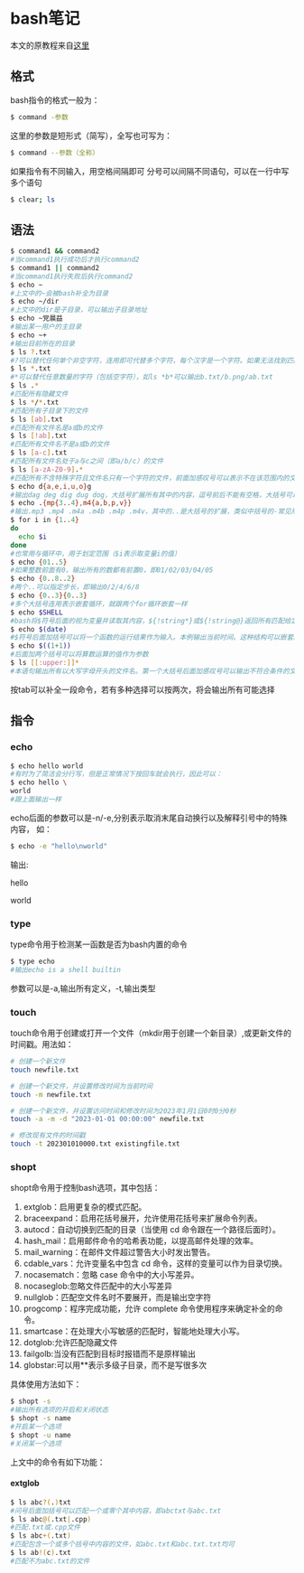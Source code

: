 # bash笔记
本文的原教程来自[这里](https://wangdoc.com/bash)
## 格式
bash指令的格式一般为：
``` bash
$ command -参数
```
这里的参数是短形式（简写），全写也可写为：
```bash
$ command --参数（全称）
```
如果指令有不同输入，用空格间隔即可
分号可以间隔不同语句，可以在一行中写多个语句
```bash
$ clear; ls
```

## 语法
```bash
$ command1 && command2
#当command1执行成功后才执行command2
$ command1 || command2
#当command1执行失败后执行command2
$ echo ~
#上文中的~会被bash补全为目录
$ echo ~/dir
#上文中的dir是子目录，可以输出子目录地址
$ echo ~党晨益
#输出某一用户的主目录
$ echo ~+
#输出目前所在的目录
$ ls ?.txt
#?可以替代任何单个非空字符，连用即可代替多个字符，每个汉字是一个字符。如果无法找到匹配，则把?原样输出
$ ls *.txt
#*可以替代任意数量的字符（包括空字符），如ls *b*可以输出b.txt/b.png/ab.txt
$ ls .*
#匹配所有隐藏文件
$ ls */*.txt
#匹配所有子目录下的文件
$ ls [ab].txt
#匹配所有文件名是a或b的文件
$ ls [!ab].txt
#匹配所有文件名不是a或b的文件
$ ls [a-c].txt
#匹配所有文件名处于a与c之间（即a/b/c）的文件
$ ls [a-zA-Z0-9].*
#匹配所有不含特殊字符且文件名只有一个字符的文件，前面加感叹号可以表示不在该范围内的文件
$ echo d{a,e,i,u,o}g
#输出dag deg dig dug dog，大括号扩展所有其中的内容，逗号前后不能有空格，大括号可以嵌套，可以联动其他语法且总是最先被扩展
$ echo .{mp{3..4},m4{a,b,p,v}}
#输出.mp3 .mp4 .m4a .m4b .m4p .m4v，其中的..是大括号的扩展，类似中括号的-常见用途为新建一系列目录。
$ for i in {1..4}
do
  echo $i
done
#也常用与循环中，用于划定范围（$i表示取变量i的值）
$ echo {01..5}
#如果整数前面有0，输出所有的数都有前置0，即01/02/03/04/05
$ echo {0..8..2}
#两个..可以指定步长，即输出0/2/4/6/8
$ echo {0..3}{0..3}
#多个大括号连用表示嵌套循环，就跟两个for循环嵌套一样
$ echo $SHELL
#bash将$符号后面的视为变量并读取其内容，${!string*}或${!string@}返回所有匹配给定字符串string的变量名。
$ echo $(date)
#$符号后面加括号可以将一个函数的运行结果作为输入。本例输出当前时间。这种结构可以嵌套。
$ echo $((1+1))
#后面加两个括号可以将算数运算的值作为参数
$ ls [[:upper:]]*
#本语句输出所有以大写字母开头的文件名。第一个大括号后面加感叹号可以输出不符合条件的文件。更多扩展见参考文献。

```
按tab可以补全一段命令，若有多种选择可以按两次，将会输出所有可能选择


## 指令
### echo
``` bash
$ echo hello world
#有时为了简洁会分行写，但是正常情况下按回车就会执行，因此可以：
$ echo hello \
world
#跟上面输出一样
```
 echo后面的参数可以是-n/-e,分别表示取消末尾自动换行以及解释引号中的特殊内容， 如：
``` bash
$ echo -e "hello\nworld"
```
输出:

hello

world

### type
type命令用于检测某一函数是否为bash内置的命令
```bash
$ type echo
#输出echo is a shell builtin
```
参数可以是-a,输出所有定义，-t,输出类型

### touch
touch命令用于创建或打开一个文件（mkdir用于创建一个新目录）,或更新文件的时间戳。用法如：
```bash
# 创建一个新文件
touch newfile.txt

# 创建一个新文件，并设置修改时间为当前时间
touch -m newfile.txt

# 创建一个新文件，并设置访问时间和修改时间为2023年1月1日0时0分0秒
touch -a -m -d "2023-01-01 00:00:00" newfile.txt

# 修改现有文件的时间戳
touch -t 202301010000.txt existingfile.txt
```
### shopt 
shopt命令用于控制bash选项，其中包括：
1. extglob：启用更复杂的模式匹配。
2. braceexpand：启用花括号展开，允许使用花括号来扩展命令列表。
3. autocd：自动切换到匹配的目录（当使用 cd 命令跟在一个路径后面时）。
4. hash_mail：启用邮件命令的哈希表功能，以提高邮件处理的效率。
5. mail_warning：在邮件文件超过警告大小时发出警告。
6. cdable_vars：允许变量名中包含 cd 命令，这样的变量可以作为目录切换。
7. nocasematch：忽略 case 命令中的大小写差异。
8. nocaseglob:忽略文件匹配中的大小写差异
9. nullglob：匹配空文件名时不要展开，而是输出空字符
10. progcomp：程序完成功能，允许 complete 命令使用程序来确定补全的命令。
11. smartcase：在处理大小写敏感的匹配时，智能地处理大小写。
12. dotglob:允许匹配隐藏文件
13. failgolb:当没有匹配到目标时报错而不是原样输出
14. globstar:可以用**表示多级子目录，而不是写很多次
    
具体使用方法如下：
```bash
$ shopt -s
#输出所有选项的开启和关闭状态
$ shopt -s name
#开启某一个选项
$ shopt -u name
#关闭某一个选项
```
上文中的命令有如下功能：
#### extglob
```bash
$ ls abc?(.)txt
#问号后面加括号可以匹配一个或零个其中内容，即abctxt与abc.txt
$ ls abc@(.txt|.cpp)
#匹配.txt或.cpp文件
$ ls abc+(.txt)
#匹配包含一个或多个括号中内容的文件，如abc.txt和abc.txt.txt均可
$ ls ab!(c).txt
#匹配不为abc.txt的文件
```